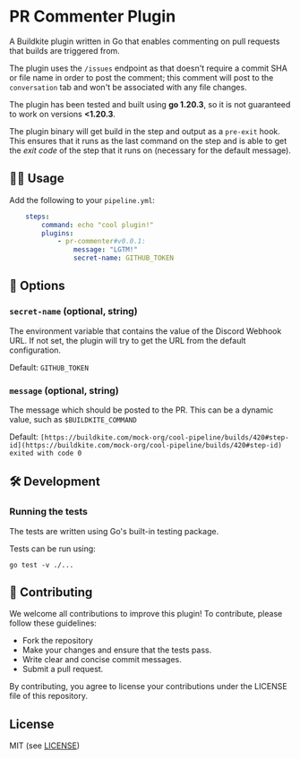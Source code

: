 # PR Commenter Plugin
A Buildkite plugin written in Go that enables commenting on pull requests that builds are triggered from.

The plugin uses the `/issues` endpoint as that doesn't require a commit SHA or file name in order to post the comment; this comment will post to the `conversation` tab and won't be associated with any file changes.

The plugin has been tested and built using **go 1.20.3**, so it is not guaranteed to work on versions **<1.20.3**.

The plugin binary will get build in the step and output as a `pre-exit` hook. This ensures that it runs as the last command on the step and is able to get the *exit code* of the step that it runs on (necessary for the default message).

## 👩‍💻 Usage

Add the following to your `pipeline.yml`:

```yaml
    steps:
        command: echo "cool plugin!"
        plugins:
            - pr-commenter#v0.0.1:
                message: "LGTM!"
                secret-name: GITHUB_TOKEN
```

## 📒 Options

### `secret-name` (optional, string)
The environment variable that contains the value of the Discord Webhook URL. If not set, the plugin will try to get the URL from the default configuration.

Default: `GITHUB_TOKEN`

### `message` (optional, string)
The message which should be posted to the PR. This can be a dynamic value, such as `$BUILDKITE_COMMAND`

Default: `[https://buildkite.com/mock-org/cool-pipeline/builds/420#step-id](https://buildkite.com/mock-org/cool-pipeline/builds/420#step-id) exited with code 0`

## 🛠️ Development
### Running the tests
The tests are written using Go's built-in testing package.

Tests can be run using:

```shell
go test -v ./...
```


## 💪 Contributing

We welcome all contributions to improve this plugin! To contribute, please follow these guidelines:

- Fork the repository
- Make your changes and ensure that the tests pass.
- Write clear and concise commit messages.
- Submit a pull request.

By contributing, you agree to license your contributions under the LICENSE file of this repository.

## License
MIT (see [LICENSE](LICENSE.MD))
